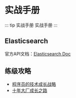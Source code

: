 # 实战手册

::: tip 实战手册
实战手册
:::

## Elasticsearch

官方API文档：[Elasticsearch Doc](https://www.elastic.co/guide/en/elasticsearch/reference/current/query-dsl.html)

## 练级攻略

- [程序员的技术成长战略](./advanced-programmer/the-growth-strategy-of-the-technological-giant.md)
- [十年大厂成长之路](./advanced-programmer/ten-years-of-dachang-growth-road.md)
